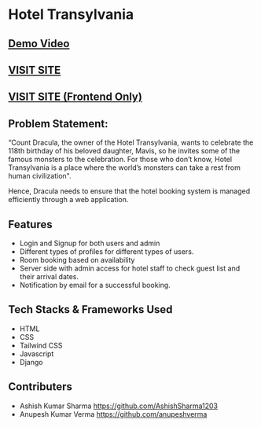 # Hotel Transylvania

## [Demo Video](https://drive.google.com/file/d/1RPvDHFGJc5MSw0MYBQU98w5vIhvOLOdO/view?usp=sharing)
## [VISIT SITE](https://anupeshverma.pythonanywhere.com/)
## [VISIT SITE (Frontend Only)](https://anupeshverma.github.io/Hotel-Transylvania/)

## Problem Statement:
“Count Dracula, the owner of the Hotel Transylvania, wants to celebrate the 118th birthday of his beloved daughter, Mavis, so he invites some of the famous monsters to the celebration. For those who don’t know, Hotel Transylvania is a place where the world’s monsters can take a rest from human civilization".

Hence, Dracula needs to ensure that the hotel booking system is managed efficiently through a web application. 

## Features 
- Login and Signup for both users and admin
- Different types of profiles for different types of users. 
- Room booking based on availability 
- Server side with admin access for hotel staff to check guest list and their 
   arrival dates.
- Notification by email  for a successful booking.

## Tech Stacks & Frameworks  Used 

- HTML
- CSS 
- Tailwind CSS
- Javascript 
-  Django 

## Contributers 

- Ashish Kumar Sharma https://github.com/AshishSharma1203
- Anupesh Kumar Verma https://github.com/anupeshverma
